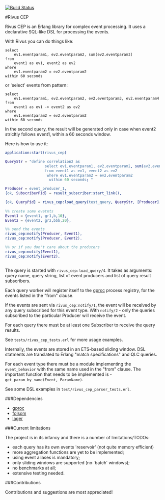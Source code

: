 [![Build Status](https://travis-ci.org/vascokk/rivus_cep.png)](https://travis-ci.org/vascokk/rivus_cep)

#Rivus CEP

Rivus CEP is an Erlang library for complex event processing. It uses a declarative SQL-like DSL for processing the events.

With Rivus you can do things like:

```
select 
    ev1.eventparam1, ev2.eventparam2, sum(ev2.eventparam3) 
from 
    event1 as ev1, event2 as ev2
where 
    ev1.eventparam2 = ev2.eventparam2
within 60 seconds
```

or 'select' events from pattern:

``` 
select 
    ev1.eventparam1, ev2.eventparam2, ev2.eventparam3, ev2.eventparam4
from 
    event1 as ev1 -> event2 as ev2
where
    ev1.eventparam2 = ev2.eventparam2
within 60 seconds
```

In the second query, the result will be generated only in case when event2 stricltly follows event1, within a 60 seconds window.

Here is how to use it:

``` erlang
application:start(rivus_cep)

QueryStr = "define correlation2 as
                  select ev1.eventparam1, ev2.eventparam2, sum(ev2.eventparam3) 
                  from event1 as ev1, event2 as ev2
                   where ev1.eventparam2 = ev2.eventparam2
                    within 60 seconds; "

Producer = event_producer_1,
{ok, SubscriberPid} = result_subscriber:start_link(), 

{ok, QueryPid} = rivus_cep:load_query(test_query, QueryStr, [Producer], [SubscriberPid]),
    
%% create some evetnts
Event1 = {event1, gr1,b,10}, 
Event2 = {event2, gr2,bbb,20},

%% send the events
rivus_cep:notify(Producer, Event1),
rivus_cep:notify(Producer, Event2).

%% or if you don't care about the producers
rivus_cep:notify(Event1),
rivus_cep:notify(Event2).
	
```

The query is started with `rivus_cep:load_query/4`. It takes as arguments: query name, query string, list of event producers and list of query result subscribers.

Each query worker will register itself to the  [gproc](https://github.com/uwiger/gproc) process registry, for the events listed in the "from" clause.

If the events are sent via `rivus_cep:notify/1`, the event will be received by any query subscribed for this event type. With `notify/2` - only the queries subscribed to the particular Producer will receive the event.

For each query there must be at least one Subscriber to receive the query results.

See `tests/rivus_cep_tests.erl` for more usage examples. 

Internally, the events are stored in an ETS-based sliding window. DSL statments are translated to Erlang "match specifications" and QLC queries.

For each event type there must be a module implementing the `event_behavior` with the same name used in the "from" clause. The important function that needs to be implemented is - `get_param_by_name(Event, ParamName)`. 

See some DSL examples in `test/rivus_cep_parser_tests.erl`.

###Dependencies

- [gproc](https://github.com/uwiger/gproc)
- [folsom](https://github.com/boundary/folsom)
- [lager](https://github.com/basho/lager)

###Current limitations

The project is in its infancy and there is a number of limitations/TODOs:

- each query has its own events 'reservoir' (not quite memory efficient)
- more aggregation functions are yet to be implemented;
- using event aliases is mandatory;
- only sliding windows are supported (no 'batch' windows);
- no benchmarks at all;
- extensive testing needed.

###Contributions

Contributions and suggestions are most appreciated!
